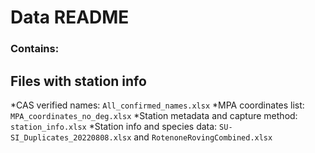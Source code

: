 # Data README #

### Contains: ###

## Files with station info ##

*CAS verified names: `All_confirmed_names.xlsx`
*MPA coordinates list: `MPA_coordinates_no_deg.xlsx`
*Station metadata and capture method: `station_info.xlsx`
*Station info and species data: `SU-SI_Duplicates_20220808.xlsx` and `RotenoneRovingCombined.xlsx`


